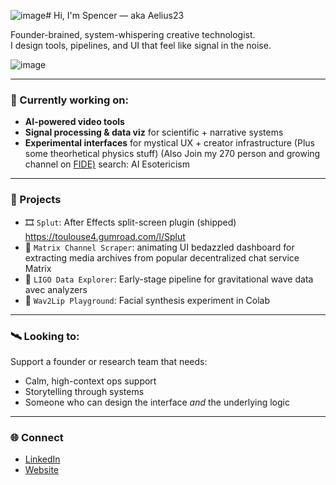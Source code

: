 ![image](https://github.com/user-attachments/assets/685066ee-f467-4e2e-a305-422bd59b1642)# Hi, I'm Spencer — aka Aelius23

Founder-brained, system-whispering creative technologist.  
I design tools, pipelines, and UI that feel like signal in the noise.

![image](https://github.com/user-attachments/assets/26845b01-106f-4436-b51e-52d06dc38efe)


---

### 🧰 Currently working on:
- **AI-powered video tools** 
- **Signal processing & data viz** for scientific + narrative systems
- **Experimental interfaces** for mystical UX + creator infrastructure
(Plus some theorhetical physics stuff) (Also Join my 270 person and growing channel on [FIDE)](https://www.fide.co/) search: AI Esotericism

---

### 🧪 Projects
- 🎞️ `Splut`: After Effects split-screen plugin (shipped) https://toulouse4.gumroad.com/l/Splut
- 🧵 `Matrix Channel Scraper`: animating UI bedazzled dashboard for extracting media archives from popular decentralized chat service Matrix
- 🌌 `LIGO Data Explorer`: Early-stage pipeline for gravitational wave data avec analyzers
- 🧠 `Wav2Lip Playground`: Facial synthesis experiment in Colab

---

### 🛰️ Looking to:
Support a founder or research team that needs:
- Calm, high-context ops support  
- Storytelling through systems  
- Someone who can design the interface *and* the underlying logic

---

### 🌐 Connect
- [LinkedIn](https://www.linkedin.com/in/spencer-toulouse-43276830/)
- [Website](https://spencer-video.com)  

